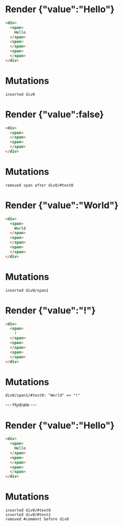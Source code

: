 # Render {"value":"Hello"}
```html
<div>
  <span>
    Hello
  </span>
  <span>
  </span>
  <span>
  </span>
</div>
```

# Mutations
```
inserted div0
```


# Render {"value":false}
```html
<div>
  <span>
  </span>
  <span>
  </span>
</div>
```

# Mutations
```
removed span after div0/#text0
```


# Render {"value":"World"}
```html
<div>
  <span>
    World
  </span>
  <span>
  </span>
  <span>
  </span>
</div>
```

# Mutations
```
inserted div0/span1
```


# Render {"value":"!"}
```html
<div>
  <span>
    !
  </span>
  <span>
  </span>
  <span>
  </span>
</div>
```

# Mutations
```
div0/span1/#text0: "World" => "!"
```


--- Hydrate ---
# Render {"value":"Hello"}
```html
<div>
  <span>
    Hello
  </span>
  <span>
  </span>
  <span>
  </span>
</div>
```

# Mutations
```
inserted div0/#text0
inserted div0/#text2
removed #comment before div0
```